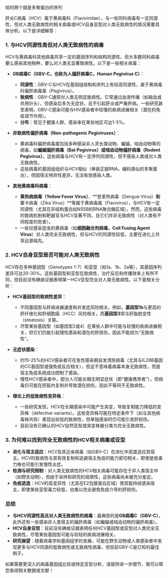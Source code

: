 给的两个就是多聚蛋白的序列

肝炎C病毒（HCV）属于黄病毒科（Flaviviridae），与一些同科病毒有一定同源性，但对人类无致病性的相关病毒或HCV自身亚型对人类无致病性的情况需要具体分析。以下是详细解答：

### 1. **与HCV同源性高但对人类无致病性的病毒**
HCV与黄病毒科其他病毒共享一定的基因序列和结构同源性，但大多数同科病毒要么感染其他物种，要么对人类无显著致病性。以下是一些相关病毒：

- **GB病毒C（GBV-C，也称为人偏肝病毒C，Human Pegivirus C）**：
  - **同源性**：GBV-C与HCV在基因组结构和序列上有较高同源性，属于黄病毒科偏肝病毒属（Pegivirus）。
  - **致病性**：GBV-C通常对人类无明显致病性。它常通过血液传播（如输血或共用针头），但感染后多为无症状，且不引起肝炎或严重肝病。一些研究甚至表明，GBV-C感染可能与HIV感染者中较慢的疾病进展相关（潜在的免疫调节作用）。
  - **分布**：常见于健康人群，感染率在某些地区可达1-5%。

- **非致病性偏肝病毒（Non-pathogenic Pegiviruses）**：
  - 黄病毒科偏肝病毒属包括多种感染非人灵长类动物、蝙蝠、啮齿动物等的病毒，如**蝙蝠偏肝病毒（Bat Pegivirus）**或**啮齿动物偏肝病毒（Rodent Pegivirus）**。这些病毒与HCV有一定序列同源性，但不感染人类或对人类无致病性。
  - 这些病毒的基因组组织与HCV相似（单链正链RNA，编码类似的多聚蛋白），但因宿主特异性差异，无法有效感染人类。

- **其他黄病毒科病毒**：
  - **黄热病病毒（Yellow Fever Virus）**、**登革热病毒（Dengue Virus）**和**寨卡病毒（Zika Virus）**等属于黄病毒属（Flavivirus），与HCV有一定同源性（尤其在非结构蛋白如NS5B的RNA聚合酶区域）。然而，这些病毒的致病机制和靶器官与HCV显著不同，且它们并非无致病性（对人类有不同程度的危害）。
  - 一些仅感染昆虫的黄病毒（如**细胞融合剂病毒，Cell Fusing Agent Virus**）对人类完全无致病性，但与HCV的同源性较低，主要在进化上共享远源祖先。

### 2. **HCV自身亚型是否可能对人类无致病性**
HCV存在多种基因型（Genotypes 1-7）和亚型（如1a、1b、2a等），其基因序列差异可达20-30%。这些基因型和亚型在致病性、治疗反应和传播效率上有所不同，但目前没有确凿证据表明某一HCV亚型完全对人类无致病性。以下是相关分析：

- **HCV基因型的致病性差异**：
  - 不同基因型与肝病进展速度和并发症风险相关。例如，**基因型1b**与更高的肝纤维化和肝细胞癌（HCC）风险相关，而**基因型3**常与肝脂肪变性（steatosis）关联。
  - 尽管某些基因型（如基因型2或4）在某些人群中可能与较慢的疾病进展相关，但它们仍能引起慢性感染和潜在的肝损伤，因此不能视为“无致病性”。

- **无症状感染**：
  - 约15-25%的HCV感染者可在急性感染期自发清除病毒（尤其与IL28B基因的CC基因型或强免疫反应相关），但这不意味着病毒本身无致病性，而是宿主免疫系统成功控制了感染。
  - 慢性HCV感染者中，部分人可能长期无明显症状（即“健康携带者”），但病毒仍可能在肝脏内复制并导致潜在损伤，因此不等同于无致病性。

- **理论上的低致病性变异株**：
  - 一些研究发现，HCV在长期感染中可能产生突变，导致复制能力降低的变异株（defective variants）。这些变异株可能在特定条件下（如与其他病毒株共存）表现出较低的致病性，但单独感染时仍可能引发肝损伤。
  - 目前没有已确认的HCV自然亚型或突变株被分类为完全无致病性。

### 3. **为何难以找到完全无致病性的HCV相关病毒或亚型**
- **进化与宿主适应**：HCV及其近亲病毒（如GBV-C）在进化中高度适应其宿主。HCV的致病性与其有效复制和逃避宿主免疫的能力密切相关，即使是低毒力株也可能引发慢性炎症。
- **检测与研究限制**：对人类无致病性的HCV相关病毒可能存在于非人类宿主中（如野生动物），但由于采样和研究的局限性，这些病毒尚未被充分鉴定。
- **免疫逃逸**：HCV的高变异性（尤其在E2包膜蛋白区域）使其能持续感染宿主，即使某些亚型毒力较低，也难以完全避免免疫介导的肝损伤。

### 总结
- **与HCV同源性高且对人类无致病性的病毒**：最典型的是**GB病毒C（GBV-C）**，此外还有一些感染非人类宿主的偏肝病毒（如蝙蝠或啮齿动物的偏肝病毒）。
- **HCV自身亚型**：目前没有确凿证据表明任何HCV基因型或亚型对人类完全无致病性，尽管某些基因型可能与较轻的疾病进展相关。
- **研究展望**：随着病毒学和基因组学的发展，可能在野生动物或人类感染者中发现更多与HCV同源的低致病性或无致病性病毒，但目前GBV-C是已知的最佳例子。

如果需要更深入的病毒基因组比较或特定亚型分析，请提供进一步细节，我可以帮您查阅相关数据或文献！